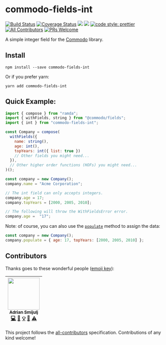 # commodo-fields-int
[![Build Status](https://travis-ci.org/doitadrian/commodo-fields-int.svg?branch=master)](https://travis-ci.org/doitadrian/commodo-fields-int)
[![Coverage Status](https://coveralls.io/repos/github/doitadrian/commodo-fields-int/badge.svg?branch=master)](https://coveralls.io/github/doitadrian/commodo-fields-int?branch=master)
[![](https://img.shields.io/npm/dw/commodo-fields-int.svg)](https://www.npmjs.com/package/commodo-fields-int) 
[![](https://img.shields.io/npm/v/commodo-fields-int.svg)](https://www.npmjs.com/package/commodo-fields-int)
[![code style: prettier](https://img.shields.io/badge/code_style-prettier-ff69b4.svg?style=flat-square)](https://github.com/prettier/prettier)
[![All Contributors](https://img.shields.io/badge/all_contributors-1-orange.svg?style=flat-square)](#contributors)
[![PRs Welcome](https://img.shields.io/badge/PRs-welcome-brightgreen.svg?style=flat-square)](http://makeapullrequest.com)
  
A simple integer field for the [Commodo](https://github.com/webiny/commodo) library. 

## Install
```
npm install --save commodo-fields-int
```

Or if you prefer yarn: 
```
yarn add commodo-fields-int
```

## Quick Example:
 
```javascript
import { compose } from "ramda";
import { withFields, string } from "@commodo/fields";
import { int } from "commodo-fields-int";

const Company = compose(
  withFields({
    name: string(),
    age: int(),
    topYears: int({ list: true })
    // Other fields you might need...
  }),
  // Other higher order functions (HOFs) you might need...
)();

const company = new Company();
company.name = "Acme Corporation";

// The int field can only accepts integers. 
company.age = 17;
company.topYears = [2000, 2005, 2010];

// The following will throw the WithFieldsError error.
company.age =  "17";
```

Note: of course, you can also use the [`populate`](https://github.com/webiny/commodo/tree/master/packages/fields#populatedata-object-void) method to assign the data:

```javascript
const company = new Company();
company.populate = { age: 17, topYears: [2000, 2005, 2010] };
```

## Contributors

Thanks goes to these wonderful people ([emoji key](https://github.com/kentcdodds/all-contributors#emoji-key)):

<!-- ALL-CONTRIBUTORS-LIST:START - Do not remove or modify this section -->
<!-- prettier-ignore -->
| [<img src="https://avatars0.githubusercontent.com/u/5121148?v=4" width="100px;"/><br /><sub><b>Adrian Smijulj</b></sub>](https://github.com/doitadrian)<br />[💻](https://github.com/doitadrian/commodo-fields-int/commits?author=doitadrian "Code") [📖](https://github.com/doitadrian/commodo-fields-int/commits?author=doitadrian "Documentation") [💡](#example-doitadrian "Examples") [👀](#review-doitadrian "Reviewed Pull Requests") [⚠️](https://github.com/doitadrian/commodo-fields-int/commits?author=doitadrian "Tests") |
| :---: |
<!-- ALL-CONTRIBUTORS-LIST:END -->

This project follows the [all-contributors](https://github.com/kentcdodds/all-contributors) specification. Contributions of any kind welcome!

